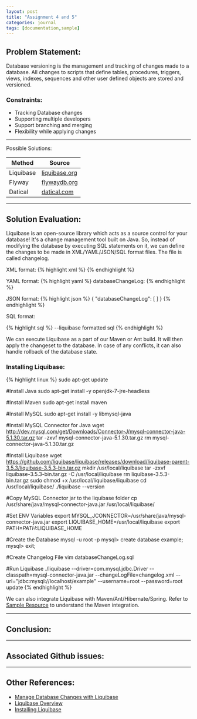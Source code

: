 ```yaml
---
layout: post
title: "Assignment 4 and 5"
categories: journal
tags: [documentation,sample]
---
```


## Problem Statement:
Database versioning is the management and tracking of changes made to a database. All changes to scripts that define tables, procedures, triggers, views, indexes, sequences and other user defined objects are stored and versioned.

### Constraints:

- Tracking Database changes
- Supporting multiple developers
- Support branching and merging
- Flexibility while applying changes

***

Possible Solutions:

Method | Source
------- | -------
Liquibase | [liquibase.org](http://www.liquibase.org/)
Flyway | [flywaydb.org](https://flywaydb.org/)
Datical | [datical.com](http://www.datical.com/)

***

## Solution Evaluation:

Liquibase is an open-source library which acts as a source control for your database! It's a change management tool built on Java. So, instead of modifying the database by executing SQL statements on it, we can define the changes to be made in XML/YAML/JSON/SQL format files. The file is called changelog.

XML format:
{% highlight xml %}
<databaseChangeLog
    xmlns="http://www.liquibase.org/xml/ns/dbchangelog"
    xmlns:xsi="http://www.w3.org/2001/XMLSchema-instance"
    xmlns:ext="http://www.liquibase.org/xml/ns/dbchangelog-ext"
    xsi:schemaLocation="http://www.liquibase.org/xml/ns/dbchangelog http://www.liquibase.org/xml/ns/dbchangelog/dbchangelog-3.1.xsd
    http://www.liquibase.org/xml/ns/dbchangelog-ext http://www.liquibase.org/xml/ns/dbchangelog/dbchangelog-ext.xsd">
</databaseChangeLog>
{% endhighlight %}

YAML format:
{% highlight yaml %}
databaseChangeLog:
{% endhighlight %}

JSON format:
{% highlight json %}
{
    "databaseChangeLog": [
    ]
}
{% endhighlight %}

SQL format:

{% highlight sql %}
--liquibase formatted sql
{% endhighlight %}

We can execute Liquibase as a part of our Maven or Ant build. It will then apply the changeset to the database. In case of any conflicts, it can also handle rollback of the database state.

### Installing Liquibase:

{% highlight linux %}
sudo apt-get update

#Install Java
sudo apt-get install -y openjdk-7-jre-headless

#Install Maven
sudo apt-get install maven

#Install MySQL
sudo apt-get install -y libmysql-java

#Install MySQL Connector for Java
wget http://dev.mysql.com/get/Downloads/Connector-J/mysql-connector-java-5.1.30.tar.gz
tar -zxvf mysql-connector-java-5.1.30.tar.gz
rm mysql-connector-java-5.1.30.tar.gz

#Install Liquibase
wget https://github.com/liquibase/liquibase/releases/download/liquibase-parent-3.5.3/liquibase-3.5.3-bin.tar.gz
mkdir /usr/local/liquibase
tar -zxvf liquibase-3.5.3-bin.tar.gz -C /usr/local/liquibase
rm liquibase-3.5.3-bin.tar.gz
sudo chmod +x /usr/local/liquibase/liquibase
cd /usr/local/liquibase/
./liquibase --version

#Copy MySQL Connector jar to the liquibase folder
cp /usr/share/java/mysql-connector-java.jar /usr/local/liquibase/ 

#Set ENV Variables
export MYSQL_JCONNECTOR=/usr/share/java/mysql-connector-java.jar
export LIQUIBASE_HOME=/usr/local/liquibase
export PATH=$PATH:$LIQUIBASE_HOME

#Create the Database
mysql -u root -p
mysql> create database example;
mysql> exit;

#Create Changelog File
vim databaseChangeLog.sql

#Run Liquibase
./liquibase --driver=com.mysql.jdbc.Driver --classpath=mysql-connector-java.jar  --changeLogFile=changelog.xml --url="jdbc:mysql://localhost/example" --username=root --password=root update
{% endhighlight %}

We can also integrate Liquibase with Maven/Ant/Hibernate/Spring. Refer to [Sample Resource](https://github.com/tilaks26/Liquibase_Test) to understand the Maven integration.

***

## Conclusion:

***

## Associated Github issues:

***

## Other References:
- [Manage Database Changes with Liquibase](https://earlyandoften.wordpress.com/2010/06/28/intro-to-liquibase/)
- [Liquibase Overview](https://www.youtube.com/watch?v=Btk8WTxgH3c)
- [Installing Liquibase](http://monkeyphp.blogspot.com/2014/05/installing-liquibase-311-on-centos-65.html)